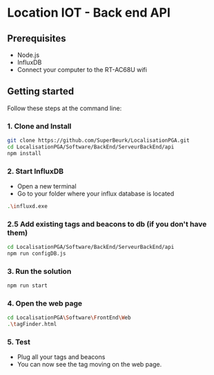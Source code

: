 # Location IOT - Back end API

## Prerequisites

- Node.js
- InfluxDB
- Connect your computer to the RT-AC68U wifi

## Getting started

Follow these steps at the command line:

### 1. Clone and Install

```bash
git clone https://github.com/SuperBeurk/LocalisationPGA.git
cd LocalisationPGA/Software/BackEnd/ServeurBackEnd/api
npm install
```

### 2. Start InfluxDB
- Open a new terminal
- Go to your folder where your influx database is located
```bash
.\influxd.exe
```
### 2.5 Add existing tags and beacons to db (if you don't have them)
```bash
cd LocalisationPGA/Software/BackEnd/ServeurBackEnd/api
npm run configDB.js
```
### 3. Run the solution
```bash
npm run start
```
### 4. Open the web page
```bash
cd LocalisationPGA\Software\FrontEnd\Web
.\tagFinder.html
```
### 5. Test
- Plug all your tags and beacons
- You can now see the tag moving on the web page.

